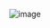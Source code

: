 ![image](https://github.com/tedhwang007/ms-presave/assets/69152064/518c2b44-f5ed-4276-bedf-034012f65c88)
